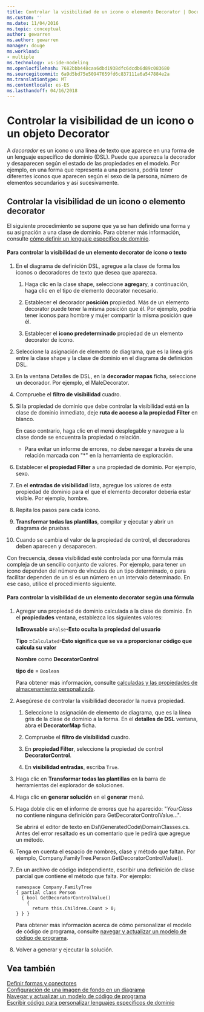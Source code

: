 ```yaml
---
title: Controlar la visibilidad de un icono o elemento Decorator | Documentos de Microsoft
ms.custom: ''
ms.date: 11/04/2016
ms.topic: conceptual
author: gewarren
ms.author: gewarren
manager: douge
ms.workload:
- multiple
ms.technology: vs-ide-modeling
ms.openlocfilehash: 7682bbb448caa6dbd1938dfc6dcdb6d89c083680
ms.sourcegitcommit: 6a9d5bd75e50947659fd6c837111a6a547884e2a
ms.translationtype: MT
ms.contentlocale: es-ES
ms.lasthandoff: 04/16/2018
---
```

# <a name="controlling-the-visibility-of-an-icon-or-decorator"></a>Controlar la visibilidad de un icono o un objeto Decorator
A *decorador* es un icono o una línea de texto que aparece en una forma de un lenguaje específico de dominio (DSL). Puede que aparezca la decorador y desaparecen según el estado de las propiedades en el modelo. Por ejemplo, en una forma que representa a una persona, podría tener diferentes iconos que aparecen según el sexo de la persona, número de elementos secundarios y así sucesivamente.  
  
## <a name="controlling-the-visibility-of-an-icon-or-decorator"></a>Controlar la visibilidad de un icono o elemento decorator  
 El siguiente procedimiento se supone que ya se han definido una forma y su asignación a una clase de dominio. Para obtener más información, consulte [cómo definir un lenguaje específico de dominio](../modeling/how-to-define-a-domain-specific-language.md).  
  
#### <a name="to-control-the-visibility-of-an-icon-or-text-decorator"></a>Para controlar la visibilidad de un elemento decorator de icono o texto  
  
1.  En el diagrama de definición DSL, agregue a la clase de forma los iconos o decoradores de texto que desea que aparezca.  
  
    1.  Haga clic en la clase shape, seleccione **agregar**y, a continuación, haga clic en el tipo de elemento decorator necesario.  
  
    2.  Establecer el decorador **posición** propiedad. Más de un elemento decorator puede tener la misma posición que él. Por ejemplo, podría tener iconos para hombre y mujer compartir la misma posición que él.  
  
    3.  Establecer el **icono predeterminado** propiedad de un elemento decorator de icono.  
  
2.  Seleccione la asignación de elemento de diagrama, que es la línea gris entre la clase shape y la clase de dominio en el diagrama de definición DSL.  
  
3.  En la ventana Detalles de DSL, en la **decorador mapas** ficha, seleccione un decorador. Por ejemplo, el MaleDecorator.  
  
4.  Compruebe el **filtro de visibilidad** cuadro.  
  
5.  Si la propiedad de dominio que debe controlar la visibilidad está en la clase de dominio inmediato, deje **ruta de acceso a la propiedad Filter** en blanco.  
  
     En caso contrario, haga clic en el menú desplegable y navegue a la clase donde se encuentra la propiedad o relación.  
  
    -   Para evitar un informe de errores, no debe navegar a través de una relación marcada con "*" en la herramienta de exploración.  
  
6.  Establecer el **propiedad Filter** a una propiedad de dominio. Por ejemplo, sexo.  
  
7.  En el **entradas de visibilidad** lista, agregue los valores de esta propiedad de dominio para el que el elemento decorator debería estar visible. Por ejemplo, hombre.  
  
8.  Repita los pasos para cada icono.  
  
9. **Transformar todas las plantillas**, compilar y ejecutar y abrir un diagrama de pruebas.  
  
10. Cuando se cambia el valor de la propiedad de control, el decoradores deben aparecen y desaparecen.  
  
 Con frecuencia, desea visibilidad esté controlada por una fórmula más compleja de un sencillo conjunto de valores. Por ejemplo, para tener un icono dependen del número de vínculos de un tipo determinado, o para facilitar dependen de un si es un número en un intervalo determinado. En ese caso, utilice el procedimiento siguiente.  
  
#### <a name="to-control-the-visibility-of-a-decorator-based-on-a-formula"></a>Para controlar la visibilidad de un elemento decorator según una fórmula  
  
1.  Agregar una propiedad de dominio calculada a la clase de dominio. En el **propiedades** ventana, establezca los siguientes valores:  
  
     **IsBrowsable =**`False`**-Esto oculta la propiedad del usuario**   
  
     **Tipo =**`Calculated`**-Esto significa que se va a proporcionar código que calcula su valor**   
  
     **Nombre** como **DecoratorControl**  
  
     **tipo de** = `Boolean`  
  
     Para obtener más información, consulte [calculadas y las propiedades de almacenamiento personalizada](../modeling/calculated-and-custom-storage-properties.md).  
  
2.  Asegúrese de controlar la visibilidad decorador la nueva propiedad.  
  
    1.  Seleccione la asignación de elemento de diagrama, que es la línea gris de la clase de dominio a la forma. En el **detalles de DSL** ventana, abra el **DecoratorMap** ficha.  
  
    2.  Compruebe el **filtro de visibilidad** cuadro.  
  
    3.  En **propiedad Filter**, seleccione la propiedad de control **DecoratorControl**.  
  
    4.  En **visibilidad entradas**, escriba `True`.  
  
3.  Haga clic en **Transformar todas las plantillas** en la barra de herramientas del explorador de soluciones.  
  
4.  Haga clic en **generar solución** en el **generar** menú.  
  
5.  Haga doble clic en el informe de errores que ha aparecido: "*YourClass* no contiene ninguna definición para GetDecoratorControlValue...".  
  
     Se abrirá el editor de texto en Dsl\GeneratedCode\DomainClasses.cs. Antes del error resaltado es un comentario que le pedirá que agregue un método.  
  
6.  Tenga en cuenta el espacio de nombres, clase y método que faltan.  Por ejemplo, Company.FamilyTree.Person.GetDecoratorControlValue().  
  
7.  En un archivo de código independiente, escribir una definición de clase parcial que contiene el método que falta. Por ejemplo:  
  
    ```  
    namespace Company.FamilyTree  
    { partial class Person  
      { bool GetDecoratorControlValue()  
        {  
          return this.Children.Count > 0;  
    } } }  
    ```  
  
     Para obtener más información acerca de cómo personalizar el modelo de código de programa, consulte [navegar y actualizar un modelo de código de programa](../modeling/navigating-and-updating-a-model-in-program-code.md).  
  
8.  Volver a generar y ejecutar la solución.  
  
## <a name="see-also"></a>Vea también  
 [Definir formas y conectores](../modeling/defining-shapes-and-connectors.md)   
 [Configuración de una imagen de fondo en un diagrama](../modeling/setting-a-background-image-on-a-diagram.md)   
 [Navegar y actualizar un modelo de código de programa](../modeling/navigating-and-updating-a-model-in-program-code.md)   
 [Escribir código para personalizar lenguajes específicos de dominio](../modeling/writing-code-to-customise-a-domain-specific-language.md)